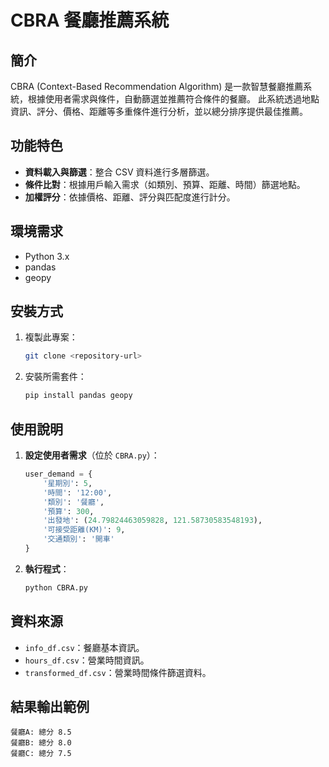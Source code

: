 # CBRA 餐廳推薦系統

## 簡介
CBRA (Context-Based Recommendation Algorithm) 是一款智慧餐廳推薦系統，根據使用者需求與條件，自動篩選並推薦符合條件的餐廳。
此系統透過地點資訊、評分、價格、距離等多重條件進行分析，並以總分排序提供最佳推薦。

## 功能特色
- **資料載入與篩選**：整合 CSV 資料進行多層篩選。
- **條件比對**：根據用戶輸入需求（如類別、預算、距離、時間）篩選地點。
- **加權評分**：依據價格、距離、評分與匹配度進行計分。

## 環境需求
- Python 3.x
- pandas
- geopy

## 安裝方式
1. 複製此專案：
   ```bash
   git clone <repository-url>
   ```
2. 安裝所需套件：
   ```bash
   pip install pandas geopy
   ```

## 使用說明
1. **設定使用者需求**（位於 `CBRA.py`）：
   ```python
   user_demand = {
       '星期別': 5,
       '時間': '12:00',
       '類別': '餐廳',
       '預算': 300,
       '出發地': (24.79824463059828, 121.58730583548193),
       '可接受距離(KM)': 9,
       '交通類別': '開車'
   }
   ```
2. **執行程式**：
   ```bash
   python CBRA.py
   ```

## 資料來源
- `info_df.csv`：餐廳基本資訊。
- `hours_df.csv`：營業時間資訊。
- `transformed_df.csv`：營業時間條件篩選資料。

## 結果輸出範例
```
餐廳A: 總分 8.5
餐廳B: 總分 8.0
餐廳C: 總分 7.5
```

